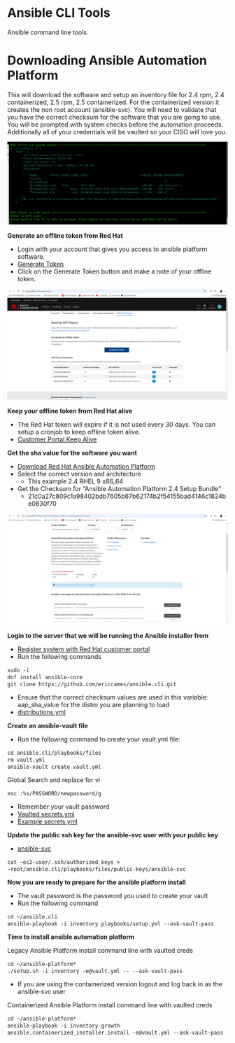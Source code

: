 Ansible CLI Tools
=========
Ansible command line tools.

Downloading Ansible Automation Platform
=========
This will download the software and setup an inventory file for 2.4 rpm, 2.4 containerized, 2.5 rpm, 2.5 containerized.  For the containerized version it creates the non root account (ansible-svc). You will need to validate that you have the correct checksum for the software that you are going to use.  You will be prompted with system checks before the automation proceeds.  Additionally all of your credentials will be vaulted so your CISO will love you.

![alt text](https://github.com/ericcames/ansible.cli/blob/main/images/CLIprompt.png "Prompt")

**Generate an offline token from Red Hat**

- Login with your account that gives you access to ansible platform software.
- [Generate Token](https://access.redhat.com/management/api "Generate Token")
- Click on the Generate Token button and make a note of your offline token.

![alt text](https://github.com/ericcames/ansible.cli/blob/main/images/CLItoken.png "Generate Token")

**Keep your offline token from Red Hat alive**

- The Red Hat token will expire if it is not used every 30 days. You can setup a cronjob to keep offline token alive.
- [Customer Portal Keep Alive](https://github.com/ericcames/ansible.cli/blob/main/playbooks/files/cust_portal_token_keepalive "cust_portal_token_keepalive")

**Get the sha value for the software you want**

- [Download Red Hat Ansible Automation Platform](https://access.redhat.com/downloads/content/480/ver=2.4/rhel---9/2.4/x86_64/product-software "Download Red Hat Ansible Automation Platform")
- Select the correct version and architecture
  - This example 2.4 RHEL 9 x86_64
- Get the Checksum for “Ansible Automation Platform 2.4 Setup Bundle”
  - 21c0a27c809c1a98402bdb7605b67b62174b2f54155bad4146c1824be0830f70

![alt text](https://github.com/ericcames/ansible.cli/blob/main/images/CLIsha.png "Checksum")

**Login to the server that we will be running the Ansible installer from**

- [Register system with Red Hat customer portal](https://access.redhat.com/solutions/253273 "RHSM")
- Run the following commands
```
sudo -i
dnf install ansible-core
git clone https://github.com/ericcames/ansible.cli.git
```
- Ensure that the correct checksum values are used in this variable: aap_sha_value for the distro you are planning to load
- [distributions.yml](https://github.com/ericcames/ansible.cli/blob/main/playbooks/files/distributions.yml "distributions.yml")

**Create an ansible-vault file**

- Run the following command to create your vault.yml file:
```
cd ansible.cli/playbooks/files
rm vault.yml
ansible-vault create vault.yml
```
Global Search and replace for vi
```
esc :%s/PASSWORD/newpassword/g
```

- Remember your vault password
- [Vaulted secrets.yml](https://github.com/ericcames/ansible.cli/blob/main/playbooks/files/vault.yml "Vaulted")
- [Example secrets.yml](https://github.com/ericcames/ansible.cli/blob/main/playbooks/files/example_vault.yml "Example")

**Update the public ssh key for the ansible-svc user with your public key**

- [ansible-svc](https://github.com/ericcames/ansible.cli/blob/main/playbooks/files/public_keys/ansible-svc "ansible-svc")

```
cat ~ec2-user/.ssh/authorized_keys > ~root/ansible.cli/playbooks/files/public-keys/ansible-svc
```

**Now you are ready to prepare for the ansible platform install**

- The vault password is the password you used to create your vault
- Run the following command
```
cd ~/ansible.cli
ansible-playbook -i inventory playbooks/setup.yml --ask-vault-pass
```

**Time to install ansible automation platform**

Legacy Ansible Platform install command line with vaulted creds
```
cd ~/ansible-platform*
./setup.sh -i inventory -e@vault.yml -- --ask-vault-pass
```

- If you are using the containerized version logout and log back in as the ansible-svc user

Containerized Ansible Platform install command line with vaulted creds
```
cd ~/ansible-platform*
ansible-playbook -i inventory-growth ansible.containerized_installer.install -e@vault.yml --ask-vault-pass
```